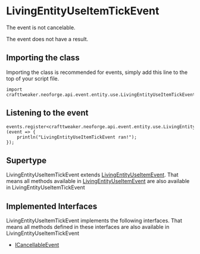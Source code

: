 # LivingEntityUseItemTickEvent

The event is not cancelable.

The event does not have a result.

## Importing the class

Importing the class is recommended for events, simply add this line to the top of your script file.
```zenscript
import crafttweaker.neoforge.api.event.entity.use.LivingEntityUseItemTickEvent;
```


## Listening to the event

```zenscript
events.register<crafttweaker.neoforge.api.event.entity.use.LivingEntityUseItemTickEvent>(event => {
    println("LivingEntityUseItemTickEvent ran!");
});
```


## Supertype

LivingEntityUseItemTickEvent extends [LivingEntityUseItemEvent](/neoforge/api/event/entity/use/LivingEntityUseItemEvent). That means all methods available in [LivingEntityUseItemEvent](/neoforge/api/event/entity/use/LivingEntityUseItemEvent) are also available in LivingEntityUseItemTickEvent

## Implemented Interfaces
LivingEntityUseItemTickEvent implements the following interfaces. That means all methods defined in these interfaces are also available in LivingEntityUseItemTickEvent

- [ICancellableEvent](/neoforge/api/event/ICancellableEvent)

